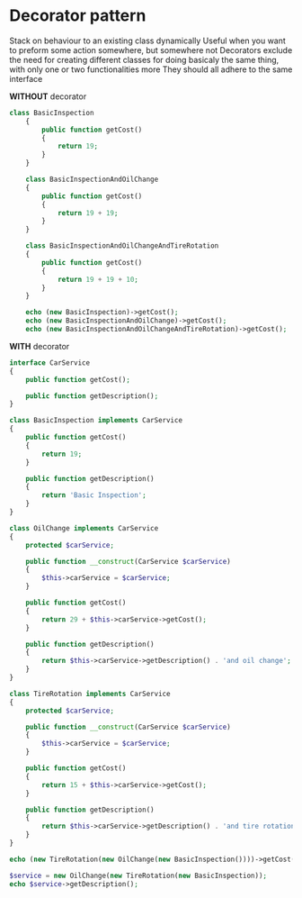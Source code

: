 # Decorator pattern

Stack on behaviour to an existing class dynamically
Useful when you want to preform some action somewhere, but somewhere not
Decorators exclude the need for creating different classes for doing basicaly the same thing, with only one or two functionalities more
They should all adhere to the same interface

**WITHOUT** decorator
```php
class BasicInspection
    {
        public function getCost()
        {
            return 19;
        }
    }

    class BasicInspectionAndOilChange
    {
        public function getCost()
        {
            return 19 + 19;
        }
    }

    class BasicInspectionAndOilChangeAndTireRotation
    {
        public function getCost()
        {
            return 19 + 19 + 10;
        }
    }

    echo (new BasicInspection)->getCost();
    echo (new BasicInspectionAndOilChange)->getCost();
    echo (new BasicInspectionAndOilChangeAndTireRotation)->getCost();
```

**WITH** decorator
```php
interface CarService
{
    public function getCost();

    public function getDescription();
}

class BasicInspection implements CarService
{
    public function getCost()
    {
        return 19;
    }

    public function getDescription()
    {
        return 'Basic Inspection';
    }
}

class OilChange implements CarService
{
    protected $carService;

    public function __construct(CarService $carService)
    {
        $this->carService = $carService;
    }

    public function getCost()
    {
        return 29 + $this->carService->getCost();
    }

    public function getDescription()
    {
        return $this->carService->getDescription() . 'and oil change';
    }
}

class TireRotation implements CarService
{
    protected $carService;

    public function __construct(CarService $carService)
    {
        $this->carService = $carService;
    }

    public function getCost()
    {
        return 15 + $this->carService->getCost();
    }

    public function getDescription()
    {
        return $this->carService->getDescription() . 'and tire rotation';
    }
}

echo (new TireRotation(new OilChange(new BasicInspection())))->getCost();

$service = new OilChange(new TireRotation(new BasicInspection));
echo $service->getDescription();
```
